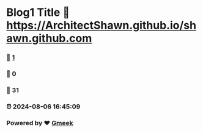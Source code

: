 # Blog1 Title :link: https://ArchitectShawn.github.io/shawn.github.com 
### :page_facing_up: [1](https://ArchitectShawn.github.io/shawn.github.com/tag.html) 
### :speech_balloon: 0 
### :hibiscus: 31 
### :alarm_clock: 2024-08-06 16:45:09 
### Powered by :heart: [Gmeek](https://github.com/Meekdai/Gmeek)
